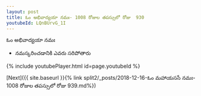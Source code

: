 ```yaml
---
layout: post
title: ఓం అభివాద్యయా నమః- 1008 రోజుల తపస్సులో రోజు  930
youtubeId: LQnBUrvG_1I
---
```

 
 
 ఓం అభివాద్యయా నమః  
 
 -  నమస్కరించడానికి ఎవరు సరిపోతారు 
 
  
 
  
 
 
 
 
 
 


{% include youtubePlayer.html id=page.youtubeId %}
 
[Next]({{ site.baseurl }}{% link  split2/_posts/2018-12-16-ఓం మహాయససే నమః- 1008 రోజుల తపస్సులో రోజు  939.md%})
 
